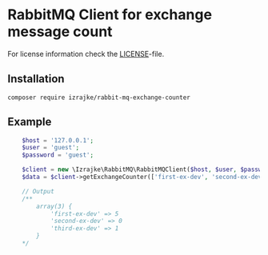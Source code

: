 RabbitMQ Client for exchange message count 
===================

For license information check the [LICENSE](LICENSE)-file.

Installation
------------

```
composer require izrajke/rabbit-mq-exchange-counter
```

Example
-------

```php
    $host = '127.0.0.1';
    $user = 'guest';
    $password = 'guest';

    $client = new \Izrajke\RabbitMQ\RabbitMQClient($host, $user, $password);
    $data = $client->getExchangeCounter(['first-ex-dev', 'second-ex-dev', 'third-ex-dev']);

    // Output
    /**
        array(3) {
            'first-ex-dev' => 5
            'second-ex-dev' => 0
            'third-ex-dev' => 1
        }
    */
```
